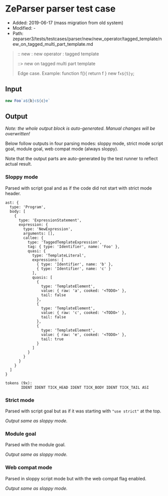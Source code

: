 # ZeParser parser test case

- Added: 2019-06-17 (mass migration from old system)
- Modified: -
- Path: zeparser3/tests/testcases/parser/new/new_operator/tagged_template/new_on_tagged_multi_part_template.md

> :: new : new operator : tagged template
>
> ::> new on tagged multi part template
>
> Edge case. Example: function f(){ return f } new f`x${5}y`;

## Input

`````js
new Foo`a${b}c${c}e`
`````

## Output

_Note: the whole output block is auto-generated. Manual changes will be overwritten!_

Below follow outputs in four parsing modes: sloppy mode, strict mode script goal, module goal, web compat mode (always sloppy).

Note that the output parts are auto-generated by the test runner to reflect actual result.

### Sloppy mode

Parsed with script goal and as if the code did not start with strict mode header.

`````
ast: {
  type: 'Program',
  body: [
    {
      type: 'ExpressionStatement',
      expression: {
        type: 'NewExpression',
        arguments: [],
        callee: {
          type: 'TaggedTemplateExpression',
          tag: { type: 'Identifier', name: 'Foo' },
          quasi: {
            type: 'TemplateLiteral',
            expressions: [
              { type: 'Identifier', name: 'b' },
              { type: 'Identifier', name: 'c' }
            ],
            quasis: [
              {
                type: 'TemplateElement',
                value: { raw: 'a', cooked: '<TODO>' },
                tail: false
              },
              {
                type: 'TemplateElement',
                value: { raw: 'c', cooked: '<TODO>' },
                tail: false
              },
              {
                type: 'TemplateElement',
                value: { raw: 'e', cooked: '<TODO>' },
                tail: true
              }
            ]
          }
        }
      }
    }
  ]
}

tokens (9x):
       IDENT IDENT TICK_HEAD IDENT TICK_BODY IDENT TICK_TAIL ASI
`````

### Strict mode

Parsed with script goal but as if it was starting with `"use strict"` at the top.

_Output same as sloppy mode._

### Module goal

Parsed with the module goal.

_Output same as sloppy mode._

### Web compat mode

Parsed in sloppy script mode but with the web compat flag enabled.

_Output same as sloppy mode._
